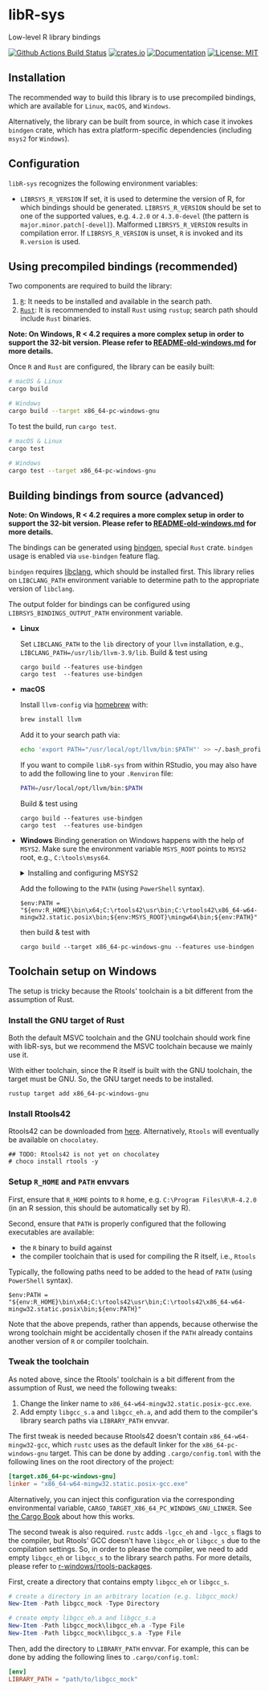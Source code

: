 # libR-sys

Low-level R library bindings

[![Github Actions Build Status](https://github.com/extendr/libR-sys/workflows/Tests/badge.svg)](https://github.com/extendr/libR-sys/actions)
[![crates.io](https://img.shields.io/crates/v/libR-sys.svg)](https://crates.io/crates/libR-sys)
[![Documentation](https://docs.rs/libR-sys/badge.svg)](https://docs.rs/libR-sys)
[![License: MIT](https://img.shields.io/badge/License-MIT-yellow.svg)](https://opensource.org/licenses/MIT)

## Installation

The recommended way to build this library is to use precompiled bindings, which are available for `Linux`, `macOS`, and `Windows`.

Alternatively, the library can be built from source, in which case it invokes `bindgen` crate, which has extra platform-specific dependencies (including `msys2` for `Windows`).

## Configuration
`libR-sys` recognizes the following environment variables:
 - `LIBRSYS_R_VERSION` If set, it is used to determine the version of R, for which bindings should be generated. `LIBRSYS_R_VERSION` should be set to one of the supported values, e.g. `4.2.0` or `4.3.0-devel` (the pattern is `major.minor.patch[-devel]`). Malformed `LIBRSYS_R_VERSION` results in compilation error. If `LIBRSYS_R_VERSION` is unset, `R` is invoked and its `R.version` is used.

## Using precompiled bindings (recommended)

Two components are required to build the library:
1. [`R`](https://cran.r-project.org/): It needs to be installed and available in the search path.
2. [`Rust`](https://www.rust-lang.org/learn/get-started): It is recommended to install `Rust` using `rustup`; search path should include `Rust` binaries.

**Note: On Windows, R < 4.2 requires a more complex setup in order to support the 32-bit version. Please refer to [README-old-windows.md](./README-old-windows.md) for more details.**

Once `R` and `Rust` are configured, the library can be easily built:

```bash
# macOS & Linux
cargo build

# Windows
cargo build --target x86_64-pc-windows-gnu
```

To test the build, run `cargo test`.

```bash
# macOS & Linux
cargo test

# Windows
cargo test --target x86_64-pc-windows-gnu
```

## Building bindings from source (advanced)

**Note: On Windows, R < 4.2 requires a more complex setup in order to support the 32-bit version. Please refer to [README-old-windows.md](./README-old-windows.md) for more details.**

The bindings can be generated using [bindgen](https://github.com/rust-lang/rust-bindgen), special `Rust` crate. 
`bindgen` usage is enabled via `use-bindgen` feature flag.

`bindgen` requires [libclang](https://clang.llvm.org/docs/Tooling.html), which should be installed first. 
This library relies on `LIBCLANG_PATH` environment variable to determine path to the appropriate version of `libclang`.

The output folder for bindings can be configured using `LIBRSYS_BINDINGS_OUTPUT_PATH` environment variable.

- **Linux**

  Set `LIBCLANG_PATH` to the `lib` directory of your `llvm` installation, e.g.,
  `LIBCLANG_PATH=/usr/lib/llvm-3.9/lib`. Build & test using

  ```shell
  cargo build --features use-bindgen
  cargo test  --features use-bindgen 
  ```

- **macOS**

  Install `llvm-config` via [homebrew](https://brew.sh/) with:

  ```bash
  brew install llvm
  ```

  Add it to your search path via:

  ```bash
  echo 'export PATH="/usr/local/opt/llvm/bin:$PATH"' >> ~/.bash_profile
  ```

  If you want to compile `libR-sys` from within RStudio, you may also have to add the following line to your `.Renviron` file:

  ```bash
  PATH=/usr/local/opt/llvm/bin:$PATH
  ```
  Build & test using
   ```shell
  cargo build --features use-bindgen
  cargo test  --features use-bindgen 
  ```

- **Windows**
  Binding generation on Windows happens with the help of `MSYS2`.
  Make sure the environment variable `MSYS_ROOT` points to `MSYS2` root, e.g., `C:\tools\msys64`.

  <details>
    <summary>Installing and configuring MSYS2</summary>

    Install `MSYS2`. Here is an example using `chocolatey`:
    ```Shell
    choco install msys2 -y
    ```
    Set up `MSYS_ROOT` environment variable.
    Install `clang` and `mingw`-toolchains (assuming `PowerShell` syntax)

    ```pwsh
    &"$env:MSYS_ROOT\usr\bin\bash" -l -c "pacman -S --noconfirm mingw-w64-x86_64-clang mingw-w64-x86_64-toolchain"
    ```
    
  </details>

  Add the following to the `PATH` (using `PowerShell` syntax). 
  ```pwsh
  $env:PATH = "${env:R_HOME}\bin\x64;C:\rtools42\usr\bin;C:\rtools42\x86_64-w64-mingw32.static.posix\bin;${env:MSYS_ROOT}\mingw64\bin;${env:PATH}"
  ```
  then build & test with 
  ```pwsh
  cargo build --target x86_64-pc-windows-gnu --features use-bindgen
  ```

## Toolchain setup on Windows

The setup is tricky because the Rtools' toolchain is a bit different from the
assumption of Rust.

### Install the GNU target of Rust

Both the default MSVC toolchain and the GNU toolchain should work fine with
libR-sys, but we recommend the MSVC toolchain because we mainly use it.

With either toolchain, since the R itself is built with the GNU toolchain, the
target must be GNU. So, the GNU target needs to be installed.

```Shell
rustup target add x86_64-pc-windows-gnu
```

### Install Rtools42

Rtools42 can be downloaded from [here][rtools_website]. Alternatively, `Rtools`
will eventually be available on `chocolatey`.

[rtools_website]: https://cran.r-project.org/bin/windows/Rtools/rtools42/rtools.html

```Shell
## TODO: Rtools42 is not yet on chocolatey
# choco install rtools -y
```

### Setup `R_HOME` and  `PATH` envvars

First, ensure that `R_HOME` points to `R` home, e.g. `C:\Program Files\R\R-4.2.0`
(in an R session, this should be automatically set by R).

Second, ensure that `PATH` is properly configured that the following executables
are available:

* the `R` binary to build against
* the compiler toolchain that is used for compiling the R itself, i.e., `Rtools`

Typically, the following paths need to be added to the head of `PATH` (using
`PowerShell` syntax).

```pwsh
$env:PATH = "${env:R_HOME}\bin\x64;C:\rtools42\usr\bin;C:\rtools42\x86_64-w64-mingw32.static.posix\bin;${env:PATH}"
```

Note that the above prepends, rather than appends, because otherwise the wrong
toolchain might be accidentally chosen if the `PATH` already contains another
version of `R` or compiler toolchain.

### Tweak the toolchain

As noted above, since the Rtools' toolchain is a bit different from the
assumption of Rust, we need the following tweaks:

1. Change the linker name to `x86_64-w64-mingw32.static.posix-gcc.exe`.
2. Add empty `libgcc_s.a` and `libgcc_eh.a`, and add them to the compiler's
   library search paths via `LIBRARY_PATH` envvar.

The first tweak is needed because Rtools42 doesn't contain
`x86_64-w64-mingw32-gcc`, which `rustc` uses as the default linker for the
`x86_64-pc-windows-gnu` target. This can be done by adding `.cargo/config.toml`
with the following lines on the root directory of the project:

``` toml
[target.x86_64-pc-windows-gnu]
linker = "x86_64-w64-mingw32.static.posix-gcc.exe"
```

Alternatively, you can inject this configuration via the corresponding
environmental variable, `CARGO_TARGET_X86_64_PC_WINDOWS_GNU_LINKER`. See [the
Cargo Book] about how this works.

[The Cargo Book]: https://doc.rust-lang.org/cargo/reference/config.html#environment-variables

The second tweak is also required. `rustc` adds `-lgcc_eh` and `-lgcc_s` flags
to the compiler, but Rtools' GCC doesn't have `libgcc_eh` or `libgcc_s` due to
the compilation settings. So, in order to please the compiler, we need to add
empty `libgcc_eh` or `libgcc_s` to the library search paths. For more details,
please refer to [r-windows/rtools-packages].

[r-windows/rtools-packages]: https://github.com/r-windows/rtools-packages/blob/2407b23f1e0925bbb20a4162c963600105236318/mingw-w64-gcc/PKGBUILD#L313-L316

First, create a directory that contains empty `libgcc_eh` or `libgcc_s`.

``` ps1
# create a directory in an arbitrary location (e.g. libgcc_mock)
New-Item -Path libgcc_mock -Type Directory

# create empty libgcc_eh.a and libgcc_s.a
New-Item -Path libgcc_mock\libgcc_eh.a -Type File
New-Item -Path libgcc_mock\libgcc_s.a -Type File
```

Then, add the directory to `LIBRARY_PATH` envvar. For example, this can be done
by adding the following lines to `.cargo/config.toml`:

``` toml
[env]
LIBRARY_PATH = "path/to/libgcc_mock"
```


